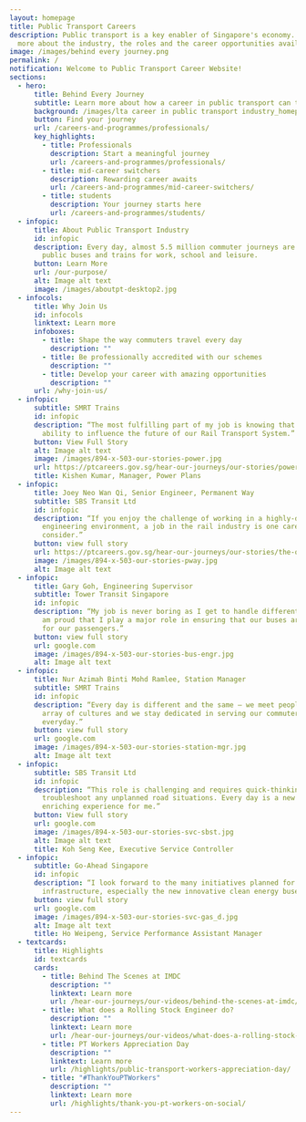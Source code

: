 ```yaml
---
layout: homepage
title: Public Transport Careers
description: Public transport is a key enabler of Singapore's economy. Learn
  more about the industry, the roles and the career opportunities available.
image: /images/behind every journey.png
permalink: /
notification: Welcome to Public Transport Career Website!
sections:
  - hero:
      title: Behind Every Journey
      subtitle: Learn more about how a career in public transport can take you places
      background: /images/lta career in public transport industry_homepage banner.png
      button: Find your journey
      url: /careers-and-programmes/professionals/
      key_highlights:
        - title: Professionals
          description: Start a meaningful journey
          url: /careers-and-programmes/professionals/
        - title: mid-career switchers
          description: Rewarding career awaits
          url: /careers-and-programmes/mid-career-switchers/
        - title: students
          description: Your journey starts here
          url: /careers-and-programmes/students/
  - infopic:
      title: About Public Transport Industry
      id: infopic
      description: Every day, almost 5.5 million commuter journeys are taken on our
        public buses and trains for work, school and leisure.
      button: Learn More
      url: /our-purpose/
      alt: Image alt text
      image: /images/aboutpt-desktop2.jpg
  - infocols:
      title: Why Join Us
      id: infocols
      linktext: Learn more
      infoboxes:
        - title: Shape the way commuters travel every day
          description: ""
        - title: Be professionally accredited with our schemes
          description: ""
        - title: Develop your career with amazing opportunities
          description: ""
      url: /why-join-us/
  - infopic:
      subtitle: SMRT Trains
      id: infopic
      description: “The most fulfilling part of my job is knowing that I have the
        ability to influence the future of our Rail Transport System.”
      button: View Full Story
      alt: Image alt text
      image: /images/894-x-503-our-stories-power.jpg
      url: https://ptcareers.gov.sg/hear-our-journeys/our-stories/powering-the-future/
      title: Kishen Kumar, Manager, Power Plans
  - infopic:
      title: Joey Neo Wan Qi, Senior Engineer, Permanent Way
      subtitle: SBS Transit Ltd
      id: infopic
      description: “If you enjoy the challenge of working in a highly-dynamic
        engineering environment, a job in the rail industry is one career to
        consider.”
      button: view full story
      url: https://ptcareers.gov.sg/hear-our-journeys/our-stories/the-quick-thinker-behind-every-journey/
      image: /images/894-x-503-our-stories-pway.jpg
      alt: Image alt text
  - infopic:
      title: Gary Goh, Engineering Supervisor
      subtitle: Tower Transit Singapore
      id: infopic
      description: “My job is never boring as I get to handle different tasks daily. I
        am proud that I play a major role in ensuring that our buses are safe
        for our passengers.”
      button: view full story
      url: google.com
      image: /images/894-x-503-our-stories-bus-engr.jpg
      alt: Image alt text
  - infopic:
      title: Nur Azimah Binti Mohd Ramlee, Station Manager
      subtitle: SMRT Trains
      id: infopic
      description: “Every day is different and the same – we meet people from diverse
        array of cultures and we stay dedicated in serving our commuters,
        everyday.”
      button: view full story
      url: google.com
      image: /images/894-x-503-our-stories-station-mgr.jpg
      alt: Image alt text
  - infopic:
      subtitle: SBS Transit Ltd
      id: infopic
      description: “This role is challenging and requires quick-thinking skills to
        troubleshoot any unplanned road situations. Every day is a new and
        enriching experience for me.”
      button: View full story
      url: google.com
      image: /images/894-x-503-our-stories-svc-sbst.jpg
      alt: Image alt text
      title: Koh Seng Kee, Executive Service Controller
  - infopic:
      subtitle: Go-Ahead Singapore
      id: infopic
      description: “I look forward to the many initiatives planned for our people and
        infrastructure, especially the new innovative clean energy buses.”
      button: view full story
      url: google.com
      image: /images/894-x-503-our-stories-svc-gas_d.jpg
      alt: Image alt text
      title: Ho Weipeng, Service Performance Assistant Manager
  - textcards:
      title: Highlights
      id: textcards
      cards:
        - title: Behind The Scenes at IMDC
          description: ""
          linktext: Learn more
          url: /hear-our-journeys/our-videos/behind-the-scenes-at-imdc/
        - title: What does a Rolling Stock Engineer do?
          description: ""
          linktext: Learn more
          url: /hear-our-journeys/our-videos/what-does-a-rolling-stock-engineer-do/
        - title: PT Workers Appreciation Day
          description: ""
          linktext: Learn more
          url: /highlights/public-transport-workers-appreciation-day/
        - title: "#ThankYouPTWorkers"
          description: ""
          linktext: Learn more
          url: /highlights/thank-you-pt-workers-on-social/
---
```


